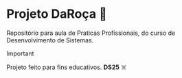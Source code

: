 # **Projeto DaRoça** 🍊
Repositório para aula de Praticas Profissionais, do curso de Desenvolvimento de Sistemas.

> [!IMPORTANT]
> Projeto feito para fins educativos.
**DS25** ☠️
